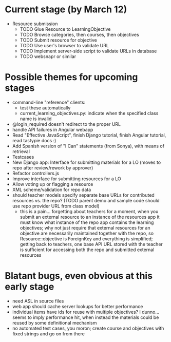 Current stage (by March 12)
=========================

* Resource submission
  * TODO Glue Resource to LearningObjective
  * TODO Browse categories, then courses, then objectives
  * TODO Submit resource for objective
  * TODO Use user's browser to validate URL
  * TODO Implement server-side script to validate URLs in database
  * TODO websnapr or similar

Possible themes for upcoming stages
===================================

* command-line "reference" clients:
  * test these automatically
  * current\_learning\_objectives.py: indicate when the specified class name is invalid
* @login_required doesn't redirect to the proper URL
* handle API failures in Angular webapp
* Read "Effective JavaScript", finish Django tutorial, finish Angular tutorial, read tastypie docs :)
* Add Spanish version of "I Can" statements (from Sonya), with means of retrieval
* Testcases
* New Django app: Interface for submitting materials for a LO (moves to repo after review/rework by approver)
* Refactor controllers.js
* Improve interface for submitting resources for a LO
* Allow voting up or flagging a resource
* XML scheme/validation for repo data
* should teacher models specify separate base URLs for contributed resources vs. the repo? (TODO parent demo and sample code should use repo provider URL from class model)
  * this is a pain...  forgetting about teachers for a moment, when you submit an external resource to an instance of the resources app it must know what instance of the repo app contains the learning objectives; why not just require that external resources for an objective are necessarily maintained together with the repo, so Resource::objective is ForeignKey and everything is simplified; getting back to teachers, one base API URL stored with the teacher is sufficient for accessing both the repo and submitted external resources

Blatant bugs, even obvious at this early stage
==============================================

* need ASL in source files
* web app should cache server lookups for better performance
* individual items have ids for reuse with multiple objectives?  I dunno...  seems to imply performance hit, when instead the materials could be reused by some definitional mechanism
* no automated test cases, you moron; create course and objectives with fixed strings and go on from there
